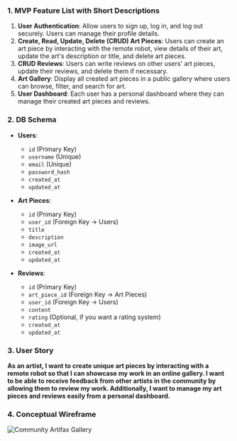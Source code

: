 ### 1. MVP Feature List with Short Descriptions

1. **User Authentication**: Allow users to sign up, log in, and log out securely. Users can manage their profile details.
2. **Create, Read, Update, Delete (CRUD) Art Pieces**: Users can create an art piece by interacting with the remote robot, view details of their art, update the art's description or title, and delete art pieces.
3. **CRUD Reviews**: Users can write reviews on other users' art pieces, update their reviews, and delete them if necessary.
4. **Art Gallery**: Display all created art pieces in a public gallery where users can browse, filter, and search for art.
5. **User Dashboard**: Each user has a personal dashboard where they can manage their created art pieces and reviews.

### 2. DB Schema

- **Users**: 
  - `id` (Primary Key)
  - `username` (Unique)
  - `email` (Unique)
  - `password_hash`
  - `created_at`
  - `updated_at`

- **Art Pieces**: 
  - `id` (Primary Key)
  - `user_id` (Foreign Key -> Users)
  - `title`
  - `description`
  - `image_url`
  - `created_at`
  - `updated_at`

- **Reviews**:
  - `id` (Primary Key)
  - `art_piece_id` (Foreign Key -> Art Pieces)
  - `user_id` (Foreign Key -> Users)
  - `content`
  - `rating` (Optional, if you want a rating system)
  - `created_at`
  - `updated_at`

### 3. User Story

**As an artist, I want to create unique art pieces by interacting with a remote robot so that I can showcase my work in an online gallery. I want to be able to receive feedback from other artists in the community by allowing them to review my work. Additionally, I want to manage my art pieces and reviews easily from a personal dashboard.**


### 4. Conceptual Wireframe

![Community Artifax Gallery](https://i.ibb.co/fMxQBTr/3360962-E-E9-AD-48-EF-A366-C058-C3215-E1-E.jpg)


